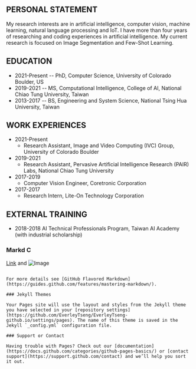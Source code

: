 ## PERSONAL STATEMENT

My research interests are in artificial intelligence, computer vision, machine learning, natural language processing and IoT. I have more than four years of researching and coding experiences in artificial intelligence. My current research is focused on Image Segmentation and Few-Shot Learning.

## EDUCATION

- 2021-Present
-- PhD, Computer Science, University of Colorado Boulder, US
- 2019-2021
-- MS, Computational Intelligence, College of AI, National Chiao Tung University, Taiwan
- 2013-2017
-- BS, Engineering and System Science, National Tsing Hua University, Taiwan

## WORK EXPERIENCES

- 2021-Present
  - Research Assistant, Image and Video Computing (IVC) Group, University of Colorado Boulder
- 2019-2021
  - Research Assistant, Pervasive Artificial Intelligence Research (PAIR) Labs, National Chiao Tung University
- 2017-2019
  - Computer Vision Engineer, Coretronic Corporation
- 2017-2017
  - Research Intern, Lite-On Technology Corporation

## EXTERNAL TRAINING

- 2018-2018       AI Technical Professionals Program, Taiwan AI Academy (with industrial scholarship)

### Markd C

[Link](url) and ![Image](src)
```

For more details see [GitHub Flavored Markdown](https://guides.github.com/features/mastering-markdown/).

### Jekyll Themes

Your Pages site will use the layout and styles from the Jekyll theme you have selected in your [repository settings](https://github.com/EverleyTseng/EverleyTseng-github.io/settings/pages). The name of this theme is saved in the Jekyll `_config.yml` configuration file.

### Support or Contact

Having trouble with Pages? Check out our [documentation](https://docs.github.com/categories/github-pages-basics/) or [contact support](https://support.github.com/contact) and we’ll help you sort it out.
